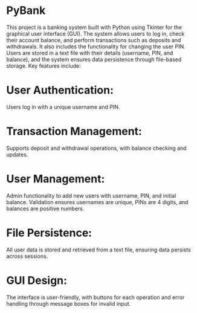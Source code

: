 # PyBank
This project is a banking system built with Python using Tkinter for the graphical user interface (GUI). The system allows users to log in, check their account balance, and perform transactions such as deposits and withdrawals. It also includes the functionality for changing the user PIN. Users are stored in a text file with their details (username, PIN, and balance), and the system ensures data persistence through file-based storage.
Key features include:

# User Authentication:
Users log in with a unique username and PIN.
# Transaction Management: 
Supports deposit and withdrawal operations, with balance checking and updates.
# User Management: 
Admin functionality to add new users with username, PIN, and initial balance. Validation ensures usernames are unique, PINs are 4 digits, and balances are positive numbers.
# File Persistence: 
All user data is stored and retrieved from a text file, ensuring data persists across sessions.
# GUI Design: 
The interface is user-friendly, with buttons for each operation and error handling through message boxes for invalid input.
